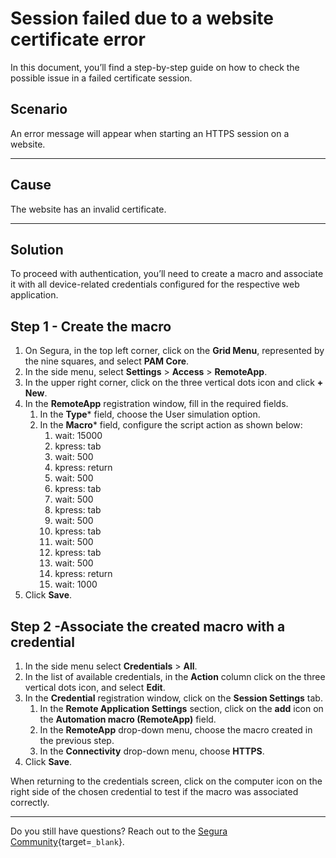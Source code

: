 # Session failed due to a website certificate error

In this document, you’ll find a step-by-step guide on how to check the possible issue in a failed certificate session.

## Scenario

An error message will appear when starting an HTTPS session on a website.

---
## Cause

The website has an invalid certificate.

---
## Solution
To proceed with authentication, you’ll need to create a macro and associate it with all device-related credentials configured for the respective web application.

## Step 1 - Create the macro

1. On Segura, in the top left corner, click on the **Grid Menu**, represented by the nine squares, and select **PAM Core**.
2. In the side menu, select **Settings** > **Access** > **RemoteApp**.
3. In the upper right corner, click on  the three vertical dots icon and click **+ New**.
4. In the **RemoteApp** registration window, fill in the required fields.
    1. In the **Type*** field, choose the User simulation option.
    2. In the **Macro*** field, configure the script action as shown below:
        1. wait: 15000
        2. kpress: tab
        3. wait: 500
        4. kpress: return
        5. wait: 500
        6. kpress: tab
        7. wait: 500
        8. kpress: tab
        9. wait: 500
        10. kpress: tab
        11. wait: 500
        12. kpress: tab
        13. wait: 500
        14. kpress: return
        15. wait: 1000
5. Click **Save**.

## Step 2 -Associate the created macro with a credential

1. In the side menu select **Credentials** > **All**.
2. In the list of available credentials, in the **Action** column click on the three vertical dots icon, and select **Edit**.
3. In the **Credential** registration window, click on the **Session Settings** tab.
    1. In the **Remote Application Settings** section, click on the **add** icon on the **Automation macro (RemoteApp)** field.
    2. In the **RemoteApp** drop-down menu, choose the macro created in the previous step.
    3. In the **Connectivity** drop-down menu, choose **HTTPS**.
4. Click **Save**.

When returning to the credentials screen, click on the computer icon on the right side of the chosen credential to test if the macro was associated correctly.

---
Do you still have questions? Reach out to the [Segura Community](https://community.Segura.io/){target=`_blank`}.